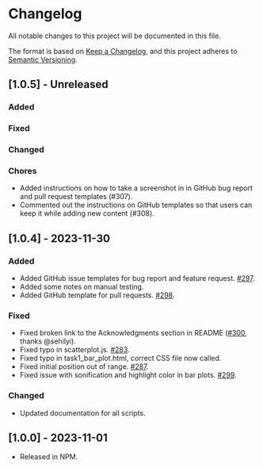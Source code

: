 # Changelog

All notable changes to this project will be documented in this file.

The format is based on [Keep a Changelog](https://keepachangelog.com/en/1.0.0/),
and this project adheres to [Semantic Versioning](https://semver.org/spec/v2.0.0.html).

## [1.0.5] - Unreleased

### Added


### Fixed


### Changed


### Chores

- Added instructions on how to take a screenshot in in GitHub bug report and pull request templates (#307).
- Commented out the instructions on GitHub templates so that users can keep it while adding new content (#308).


## [1.0.4] - 2023-11-30

### Added

- Added GitHub issue templates for bug report and feature request. [#297](https://github.com/uiuc-ischool-accessible-computing-lab/maidr/issues/297).
- Added some notes on manual testing.
- Added GitHub template for pull requests. [#298](https://github.com/uiuc-ischool-accessible-computing-lab/maidr/issues/298).

### Fixed

- Fixed broken link to the Acknowledgments section in README ([#300](https://github.com/uiuc-ischool-accessible-computing-lab/maidr/issues/300), thanks @sehilyi).
- Fixed typo in scatterplot.js. [#283](https://github.com/uiuc-ischool-accessible-computing-lab/maidr/issues/283).
- Fixed typo in task1_bar_plot.html, correct CSS file now called.
- Fixed initial position out of range. [#287](https://github.com/uiuc-ischool-accessible-computing-lab/maidr/issues/287).
- Fixed issue with sonification and highlight color in bar plots. [#299](https://github.com/uiuc-ischool-accessible-computing-lab/maidr/issues/299).

### Changed

- Updated documentation for all scripts.

## [1.0.0] - 2023-11-01

- Released in NPM.

